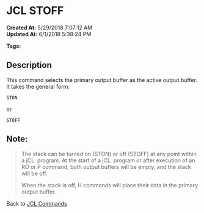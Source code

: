 # JCL STOFF

**Created At:** 5/29/2018 7:07:12 AM  
**Updated At:** 6/1/2018 5:38:24 PM  

**Tags:**
<badge text='output' vertical='middle' />
<badge text='buffer' vertical='middle' />
<badge text='stack' vertical='middle' />
<badge text='jcl' vertical='middle' />

## Description 

This command selects the primary output buffer as the active output buffer. It takes the general form:

```
STON
```

or

```
STOFF
```



## Note: 


> The stack can be turned on (STON) or off (STOFF) at any point within a jCL  program. At the start of a jCL  program or after execution of an RO or P command, both output buffers will be empty, and the stack will be off.
> 
> When the stack is off, H commands will place their data in the primary output buffer.




Back to [JCL Commands](jcl-commands)




